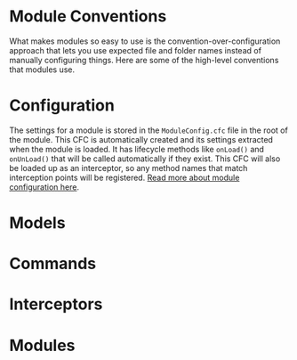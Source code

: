 # Module Conventions

What makes modules so easy to use is the convention-over-configuration approach that lets you use expected file and folder names instead of manually configuring things.  Here are some of the high-level conventions that modules use.

# Configuration

The settings for a module is stored in the `ModuleConfig.cfc` file in the root of the module.  This CFC is automatically created and its settings extracted when the module is loaded.  It has lifecycle methods like `onLoad()` and `onUnLoad()` that will be called automatically if they exist.  This CFC will also be loaded up as an interceptor, so any method names that match interception points will be registered.   [Read more about module configuration here](/developing/modules/configuration.md).

# Models

# Commands

# Interceptors

# Modules